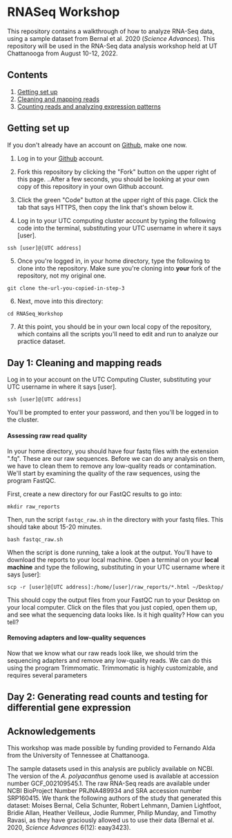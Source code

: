 # RNASeq Workshop
This repository contains a walkthrough of how to analyze RNA-Seq data, using a sample dataset from Bernal et al. 2020 (*Science Advances*). This repository will be used in the RNA-Seq data analysis workshop held at UT Chattanooga from August 10-12, 2022.

## Contents
1. [Getting set up](https://github.com/kmeaton/RNASeq_Workshop#getting-set-up)
2. [Cleaning and mapping reads](https://github.com/kmeaton/RNASeq_Workshop#day-1-cleaning-and-mapping-reads)
3. [Counting reads and analyzing expression patterns](https://github.com/kmeaton/RNASeq_Workshop#day-2-generating-read-counts-and-testing-for-differential-gene-expression)

## Getting set up

If you don't already have an account on [Github](https://github.com), make one now.

1. Log in to your [Github](https://github.com) account.

2. Fork this repository by clicking the "Fork" button on the upper right of this page. 
..After a few seconds, you should be looking at your own copy of this repository in your own Github account. 

3. Click the green "Code" button at the upper right of this page. Click the tab that says HTTPS, then copy the link that's shown below it. 

4. Log in to your UTC computing cluster account by typing the following code into the terminal, substituting your UTC username in where it says [user].
```shell
ssh [user]@[UTC address]
```

5. Once you're logged in, in your home directory, type the following to clone into the repository. Make sure you're cloning into __your__ fork of the repository, not my original one.
```shell
git clone the-url-you-copied-in-step-3
```

6. Next, move into this directory:
```shell
cd RNASeq_Workshop
```

7. At this point, you should be in your own local copy of the repository, which contains all the scripts you'll need to edit and run to analyze our practice dataset. 

## Day 1: Cleaning and mapping reads

Log in to your account on the UTC Computing Cluster, substituting your UTC username in where it says [user]. 

```shell
ssh [user]@[UTC address]
```

You'll be prompted to enter your password, and then you'll be logged in to the cluster. 

#### Assessing raw read quality

In your home directory, you should have four fastq files with the extension ".fq". These are our raw sequences. Before we can do any analysis on them, we have to clean them to remove any low-quality reads or contamination. We'll start by examining the quality of the raw sequences, using the program FastQC. 

First, create a new directory for our FastQC results to go into:
```shell
mkdir raw_reports
```

Then, run the script ```fastqc_raw.sh``` in the directory with your fastq files. This should take about 15-20 minutes. 
```shell
bash fastqc_raw.sh
```

When the script is done running, take a look at the output. You'll have to download the reports to your local machine. Open a terminal on your __local machine__ and type the following, substituting in your UTC username where it says [user]:
```shell
scp -r [user]@[UTC address]:/home/[user]/raw_reports/*.html ~/Desktop/
```

This should copy the output files from your FastQC run to your Desktop on your local computer. Click on the files that you just copied, open them up, and see what the sequencing data looks like. Is it high quality? How can you tell? 

#### Removing adapters and low-quality sequences

Now that we know what our raw reads look like, we should trim the sequencing adapters and remove any low-quality reads. We can do this using the program Trimmomatic. Trimmomatic is highly customizable, and requires several parameters 

## Day 2: Generating read counts and testing for differential gene expression


## Acknowledgements
This workshop was made possible by funding provided to Fernando Alda from the University of Tennessee at Chattanooga. 

The sample datasets used in this analysis are publicly available on NCBI. The version of the *A. polyacanthus* genome used is available at accession number GCF_002109545.1. The raw RNA-Seq reads are available under NCBI BioProject Number PRJNA489934 and SRA accession number SRP160415. We thank the following authors of the study that generated this dataset: Moises Bernal, Celia Schunter, Robert Lehmann, Damien Lightfoot, Bridie Allan, Heather Veilleux, Jodie Rummer, Philip Munday, and Timothy Ravasi, as they have graciously allowed us to use their data (Bernal et al. 2020, *Science Advances* 6(12): eaay3423). 

